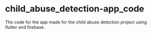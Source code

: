 # child_abuse_detection-app_code
The code for the app made for the child abuse detection project using flutter and firebase.
